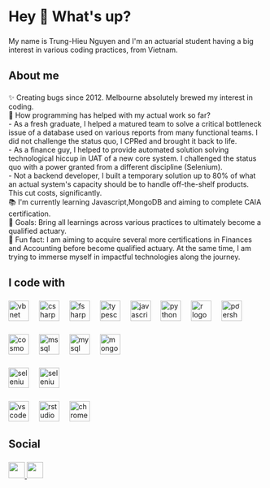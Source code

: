 <h1 align="left">Hey 👋 What's up?</h1>

###

<p align="left">My name is Trung-Hieu Nguyen and I'm an actuarial student having a big interest in various coding practices, from Vietnam.</p>

###

<h2 align="left">About me</h2>

###

<p align="left">✨ Creating bugs since 2012. Melbourne absolutely  brewed my interest in coding. <br>💪 How programming has helped with my actual work so far?<br>- As a fresh graduate, I helped a matured team to solve a critical bottleneck issue of a database used on various reports from many functional teams. I did not challenge the status quo, I CPRed and brought it back to life. <br>- As a finance guy, I helped to provide automated solution solving technological hiccup in UAT of a new core system. I challenged the status quo with a power granted from a different discipline (Selenium). <br>- Not a backend developer, I built a temporary solution up to 80% of what an actual system's capacity should be to handle off-the-shelf products. This cut costs, significantly.  <br>📚 I'm currently learning Javascript,MongoDB and aiming to complete CAIA certification.<br>🎯 Goals: Bring all learnings across various practices to ultimately become a qualified actuary.<br>🎲 Fun fact: I am aiming to acquire several more certifications in Finances and Accounting before become qualified actuary. At the same time, I am trying to immerse myself in impactful technologies along the journey.</p>

###

<h2 align="left">I code with</h2>

###

<div align="left">
  <img src="https://cdn.jsdelivr.net/gh/devicons/devicon@latest/icons/visualbasic/visualbasic-original.svg" height="40" alt="vbnet logo" />
  <img width="12" />       
  <img src="https://cdn.jsdelivr.net/gh/devicons/devicon@latest/icons/csharp/csharp-original.svg" height="40" alt="csharp logo" />
  <img width="12" />
  <img src="https://cdn.jsdelivr.net/gh/devicons/devicon@latest/icons/fsharp/fsharp-original.svg"  height="40" alt="fsharp logo" />
  <img width="12" />
  <img src="https://cdn.jsdelivr.net/gh/devicons/devicon/icons/typescript/typescript-original.svg" height="40" alt="typescript logo" />
  <img width="12" />
  <img src="https://cdn.jsdelivr.net/gh/devicons/devicon/icons/javascript/javascript-original.svg" height="40" alt="javascript logo" />
  <img width="12" />
  <img src="https://cdn.jsdelivr.net/gh/devicons/devicon/icons/python/python-original.svg" height="40" alt="python logo" />
  <img width="12" />
  <img src="https://cdn.jsdelivr.net/gh/devicons/devicon/icons/r/r-original.svg" height="40" alt="r logo" />
  <img width="12" />
  <img src="https://cdn.jsdelivr.net/gh/devicons/devicon@latest/icons/powershell/powershell-original.svg"  height="40" alt="pơershell logo" />
</div>

###

<div align="left">
  <img src="https://cdn.jsdelivr.net/gh/devicons/devicon@latest/icons/cosmosdb/cosmosdb-original-wordmark.svg" height="40" alt="cosmodb logo" />
  <img width="12" />      
  <img src="https://cdn.jsdelivr.net/gh/devicons/devicon@latest/icons/microsoftsqlserver/microsoftsqlserver-original-wordmark.svg" height="40" alt="mssql logo" />
  <img width="12" />
  <img src="https://cdn.jsdelivr.net/gh/devicons/devicon/icons/mysql/mysql-original.svg" height="40" alt="mysql logo"  />
  <img width="12" />
  <img src="https://cdn.jsdelivr.net/gh/devicons/devicon/icons/mongodb/mongodb-original.svg" height="40" alt="mongodb logo"  />
</div>

###

<div align="left">
  <img src="https://cdn.jsdelivr.net/gh/devicons/devicon/icons/selenium/selenium-original.svg" height="40" alt="selenium logo" />
  <img width="12" />
  <img src="https://cdn.jsdelivr.net/gh/devicons/devicon@latest/icons/playwright/playwright-original.svg" height="40" alt="selenium logo" />
</div>

###

<div align="left">
  <img src="https://cdn.jsdelivr.net/gh/devicons/devicon/icons/vscode/vscode-original.svg" height="40" alt="vscode logo"  />
  <img width="12" />
  <img src="https://cdn.jsdelivr.net/gh/devicons/devicon/icons/rstudio/rstudio-original.svg" height="40" alt="rstudio logo"  />
  <img width="12" />
  <img src="https://cdn.jsdelivr.net/gh/devicons/devicon/icons/chrome/chrome-original.svg" height="40" alt="chrome logo"  />
</div>

###

<h2 align="left">Social</h2>

###

<p align="left"> <a href="https://www.github.com/hieuntHello" target="_blank" rel="noreferrer"> <picture> <source media="(prefers-color-scheme: dark)" srcset="https://raw.githubusercontent.com/danielcranney/readme-generator/main/public/icons/socials/github-dark.svg" /> <source media="(prefers-color-scheme: light)" srcset="https://raw.githubusercontent.com/danielcranney/readme-generator/main/public/icons/socials/github.svg" /> <img src="https://raw.githubusercontent.com/danielcranney/readme-generator/main/public/icons/socials/github.svg" width="32" height="32" /> </picture> </a> <a href="https://www.linkedin.com/in/hieunthello" target="_blank" rel="noreferrer"> <picture> <source media="(prefers-color-scheme: dark)" srcset="https://raw.githubusercontent.com/danielcranney/readme-generator/main/public/icons/socials/linkedin-dark.svg" /> <source media="(prefers-color-scheme: light)" srcset="https://raw.githubusercontent.com/danielcranney/readme-generator/main/public/icons/socials/linkedin.svg" /> <img src="https://raw.githubusercontent.com/danielcranney/readme-generator/main/public/icons/socials/linkedin.svg" width="32" height="32" /> </picture> </a></p>
<!---
hieuntHello/hieuntHello is a ✨ special ✨ repository because its `README.md` (this file) appears on your GitHub profile.
You can click the Preview link to take a look at your changes.
--->
